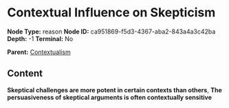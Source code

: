 # Contextual Influence on Skepticism

**Node Type:** reason
**Node ID:** ca951869-f5d3-4367-aba2-843a4a3c42ba
**Depth:** -1
**Terminal:** No

**Parent:** [Contextualism](contextualism.md)

## Content

**Skeptical challenges are more potent in certain contexts than others**, **The persuasiveness of skeptical arguments is often contextually sensitive**
